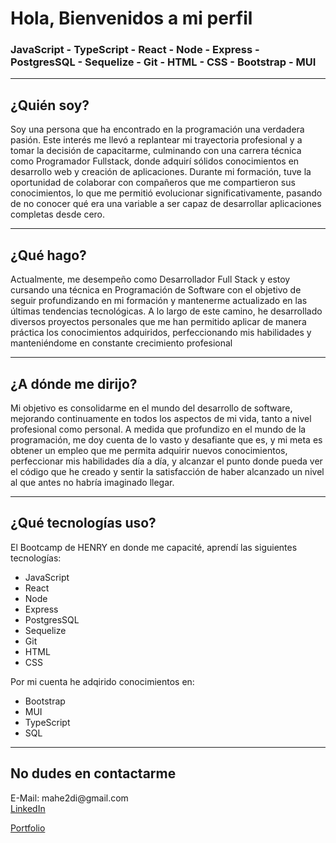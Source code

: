   <h1>Hola, Bienvenidos a mi perfil</h1>
    <h3>JavaScript - TypeScript - React - Node - Express - PostgresSQL - Sequelize - Git - HTML - CSS - Bootstrap - MUI</h3>
    <hr />
    <h2>¿Quién soy?</h2>
    <p>
Soy una persona que ha encontrado en la programación una verdadera pasión. Este interés me llevó a replantear mi trayectoria profesional y a tomar la decisión de capacitarme, culminando con una carrera técnica como Programador Fullstack, donde adquirí sólidos conocimientos en desarrollo web y creación de aplicaciones. Durante mi formación, tuve la oportunidad de colaborar con compañeros que me compartieron sus conocimientos, lo que me permitió evolucionar significativamente, pasando de no conocer qué era una variable a ser capaz de desarrollar aplicaciones completas desde cero.
    </p>
    <hr />
    <h2>¿Qué hago?</h2>
    <p>
     Actualmente, me desempeño como Desarrollador Full Stack y estoy cursando una técnica en Programación de Software con el objetivo de seguir profundizando en mi formación y mantenerme actualizado en las últimas tendencias tecnológicas. A lo largo de este camino, he desarrollado diversos proyectos personales que me han permitido aplicar de manera práctica los conocimientos adquiridos, perfeccionando mis habilidades y manteniéndome en constante crecimiento profesional    
    </p>
     <hr />
    <h2>¿A dónde me dirijo?</h2>
    <p>
    Mi objetivo es consolidarme en el mundo del desarrollo de software, mejorando continuamente en todos los aspectos de mi vida, tanto a nivel profesional como personal. A medida que profundizo en el mundo de la programación, me doy cuenta de lo vasto y desafiante que es, y mi meta es obtener un empleo que me permita adquirir nuevos conocimientos, perfeccionar mis habilidades día a día, y alcanzar el punto donde pueda ver el código que he creado y sentir la satisfacción de haber alcanzado un nivel al que antes no habría imaginado llegar.
    </p>
    <hr />
    <h2>¿Qué tecnologías uso?</h2>
    <p>
      El Bootcamp de HENRY en donde me capacité, aprendí las siguientes tecnologías:
    </p>
    <ul>
      <li>JavaScript</li>
      <li>React</li>
      <li>Node</li>
      <li>Express</li>
      <li>PostgresSQL</li>
      <li>Sequelize</li>
      <li>Git</li>
      <li>HTML</li>
      <li>CSS</li>
    </ul>
    <p>
     Por mi cuenta he adqirido conocimientos en:
    </p><ul>
      <li>Bootstrap</li>
      <li>MUI</li>
      <li>TypeScript</li>
      <li>SQL</li></ul>
    <hr/>    
    <h2>No dudes en contactarme</h2>    
    <p>E-Mail: mahe2di@gmail.com
   <br/>
      <a href="https://www.linkedin.com/in/henry-peralta-brice%C3%B1o-420127225?lipi=urn%3Ali%3Apage%3Ad_flagship3_profile_view_base_contact_details%3BPW7b3k7jRrK5mytx1PbGDg%3D%3D"
      >LinkedIn</a><br/>

 <a href="https://portfoliohpb.netlify.app/" >Portfolio</a>
</p>
    
    
  </body>
